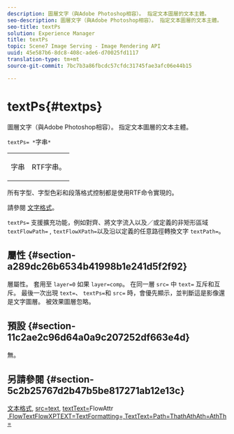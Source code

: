 ```yaml
---
description: 圖層文字（與Adobe Photoshop相容）。 指定文本圖層的文本主體。
seo-description: 圖層文字（與Adobe Photoshop相容）。 指定文本圖層的文本主體。
seo-title: textPs
solution: Experience Manager
title: textPs
topic: Scene7 Image Serving - Image Rendering API
uuid: 45e587b6-8dc8-408c-ade6-d70025fd1117
translation-type: tm+mt
source-git-commit: 7bc7b3a86fbcdc57cfdc31745fae3afc06e44b15

---
```



# textPs{#textps}

圖層文字（與Adobe Photoshop相容）。 指定文本圖層的文本主體。

`textPs= *`字串`*`

<table id="simpletable_4E2D08FD4EEC4EDC9EFE9F6F2E22DB0C"> 
 <tr class="strow"> 
  <td class="stentry"> <p><span class="codeph"><span class="varname"> 字串</span></span> </p> </td> 
  <td class="stentry"> <p>RTF字串。 </p></td> 
 </tr> 
</table>

所有字型、字型色彩和段落格式控制都是使用RTF命令實現的。

請參閱 [文字格式](../../../../../is-api/http-ref/image-serving-api-ref/c-http-protocol-reference/c-text-formatting/c-text-formatting.md#concept-0d3136db7f6f49668274541cd4b6364c)。

`textPs=` 支援擴充功能，例如對齊、將文字流入以及／或定義的非矩形區域 `textFlowPath=` , `textFlowXPath=`以及沿以定義的任意路徑轉換文字 `textPath=`。

## 屬性 {#section-a289dc26b6534b41998b1e241d5f2f92}

層屬性。 套用至 `layer=0` 如果 `layer=comp`。 在同一層 `src=` 中 `text=` 互斥和互斥。 最後一次出現 `text=`、 `textPs=`和 `src=` 時，會優先顯示，並判斷這是影像還是文字圖層。 被效果圖層忽略。

## 預設 {#section-11c2ae2c96d64a0a9c207252df663e4d}

無。

## 另請參閱 {#section-5c2b25767d2b47b5be817271ab12e13c}

[文本格式](../../../../../is-api/http-ref/image-serving-api-ref/c-http-protocol-reference/c-text-formatting/c-text-formatting.md#concept-0d3136db7f6f49668274541cd4b6364c), [src=text](../../../../../is-api/http-ref/image-serving-api-ref/c-http-protocol-reference/c-command-reference/r-src.md#reference-f6506637778c4c69bf106a7924a91ab1), [textText=](../../../../../is-api/http-ref/image-serving-api-ref/c-http-protocol-reference/c-command-reference/r-textattr.md#reference-ff00484fa3244286abeff34911f7ec0d)FlowAttr [](../../../../../is-api/http-ref/image-serving-api-ref/c-http-protocol-reference/c-command-reference/r-text.md#reference-84634052e48548539a1ef63cbe41f22f)[](../../../../../is-api/http-ref/image-serving-api-ref/c-http-protocol-reference/c-command-reference/r-textflowpath.md#reference-0b8d9493d71342f0b6a64a6d221584ef)[](../../../../../is-api/http-ref/image-serving-api-ref/c-http-protocol-reference/c-command-reference/r-textflowxpath.md#reference-c55d4e41a28f40aca6a24ca218c28542)[](../../../../../is-api/http-ref/image-serving-api-ref/c-http-protocol-reference/c-command-reference/r-textpath.md#reference-b09cc0902dff4725bdb54d5da4076ccd)[,FlowTextFlowXPTEXT=TextFormatting=,TextText=Path=ThathAthAth=AthTh=](../../../../../is-api/http-ref/image-serving-api-ref/c-http-protocol-reference/c-command-reference/r-textangle.md#reference-447f624c0e764d0cb5c75846d1b44d15)
